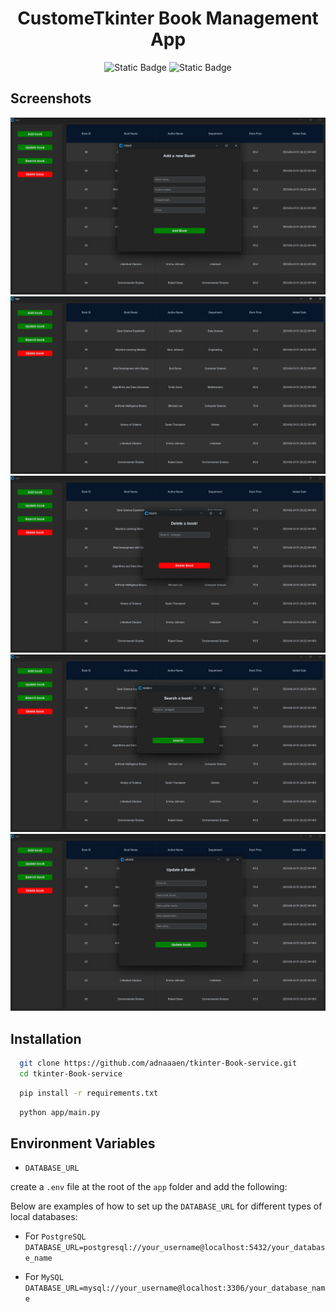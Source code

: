 <div align="center">
  
# CustomeTkinter Book Management App

<img alt="Static Badge" src="https://img.shields.io/badge/SQLAlchemy-2.0.30-version">
<img alt="Static Badge" src="https://img.shields.io/badge/custometkinter-5.2.2-version">
</div>

## Screenshots

<div align="center">
  
  <img src="./assets/new.png">  
  <img src="./assets/home.png">  
  <img src="./assets/delete.png">  
  <img src="./assets/search.png">  
  <img src="./assets/update.png">  

</div>

## Installation

```bash
  git clone https://github.com/adnaaaen/tkinter-Book-service.git
  cd tkinter-Book-service
```

```bash
  pip install -r requirements.txt
```

```bash
  python app/main.py
```

## Environment Variables

- `DATABASE_URL`

create a `.env` file at the root of the `app` folder and add the following:

Below are examples of how to set up the `DATABASE_URL` for different types of local databases:

- For `PostgreSQL`
  `DATABASE_URL=postgresql://your_username@localhost:5432/your_database_name`

- For `MySQL`
  `DATABASE_URL=mysql://your_username@localhost:3306/your_database_name`
